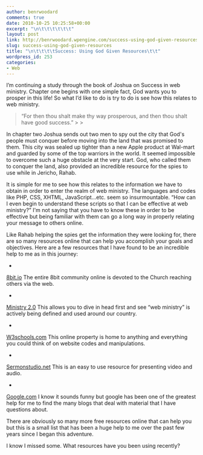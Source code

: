 ```yaml
---
author: benrwoodard
comments: true
date: 2010-10-25 10:25:58+00:00
excerpt: "\n\t\t\t\t\t\t"
layout: post
link: http://benrwoodard.wpengine.com/success-using-god-given-resources/
slug: success-using-god-given-resources
title: "\n\t\t\t\tSuccess: Using God Given Resources\t\t"
wordpress_id: 253
categories:
- Web
---
```



				

I’m continuing a study through the book of Joshua on Success in web ministry. Chapter one begins with one simple fact, God wants you to prosper in this life! So what I’d like to do is try to do is see how this relates to web ministry. 




<blockquote>“For then thou shalt make thy way prosperous, and then thou shalt have good success.”
> 
> 
</blockquote>




<!-- more -->





In chapter two Joshua sends out two men to spy out the city that God's people must conquer before moving into the land that was promised to them. This city was sealed up tighter than a new Apple product at Wal-mart and guarded by some of the top warriors in the world. It seemed impossible to overcome such a huge obstacle at the very start. God, who called them to conquer the land, also provided an incredible resource for the spies to use while in Jericho, Rahab.




It is simple for me to see how this relates to the information we have to obtain in order to enter the realm of web ministry. The languages and codes like PHP, CSS, XHTML, JavaScript…etc. seem so insurmountable. “How can I even begin to understand these scripts so that I can be effective at web ministry?” I'm not saying that you have to know these in order to be effective but being familiar with them can go a long way in properly relating your message to others online.




Like Rahab helping the spies get the information they were looking for, there are so many resources online that can help you accomplish your goals and objectives. Here are a few resources that I have found to be an incredible help to me as in this journey:







  * 


[8bit.io](http://8bit.io) The entire 8bit community online is devoted to the Church reaching others via the web. 





  * 


[Ministry 2.0](http://m2live.org) This allows you to dive in head first and see “web ministry” is actively being defined and used around our country.





  * 


[W3schools.com](http://www.w3schools.com/default.asp) This online property is home to anything and everything you could think of on website codes and manipulations.





  * 


[Sermonstudio.net](http://sermonstudio.net/) This is an easy to use resource for presenting video and audio. 





  * 


[Google.com](http://google.com) I know it sounds funny but google has been one of the greatest help for me to find the many blogs that deal with material that I have questions about. 







There are obviously so many more free resources online that can help you but this is a small list that has been a huge help to me over the past few years since I began this adventure. 




I know I missed some. What resources have you been using recently? 


		
